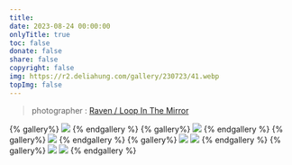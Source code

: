```yaml
---
title: 
date: 2023-08-24 00:00:00
onlyTitle: true
toc: false
donate: false
share: false
copyright: false
img: https://r2.deliahung.com/gallery/230723/41.webp
topImg: false
---
```


> photographer : [Raven / Loop In The Mirror](https://www.facebook.com/loopinthemirror) 

{% gallery%}
![](https://r2.deliahung.com/gallery/230723/41.webp)
{% endgallery %}
{% gallery%}
![](https://r2.deliahung.com/gallery/230723/42.webp)
{% endgallery %}
{% gallery%}
![](https://r2.deliahung.com/gallery/230723/43.webp)
{% endgallery %}
{% gallery%}
![](https://r2.deliahung.com/gallery/230723/37.webp)
![](https://r2.deliahung.com/gallery/230723/38.webp)
{% endgallery %}
{% gallery%}
![](https://r2.deliahung.com/gallery/230723/39.webp)
![](https://r2.deliahung.com/gallery/230723/40.webp)
{% endgallery %}